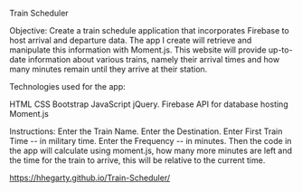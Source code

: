 Train Scheduler

Objective: Create a train schedule application that incorporates Firebase to host arrival and departure data. The app I create will retrieve and manipulate this information with Moment.js. This website will provide up-to-date information about various trains, namely their arrival times and how many minutes remain until they arrive at their station.

Technologies used for the app:

HTML CSS Bootstrap JavaScript jQuery. Firebase API for database hosting Moment.js

Instructions: Enter the Train Name. Enter the Destination. Enter First Train Time -- in military time. Enter the Frequency -- in minutes. Then the code in the app will calculate using moment.js, how many more minutes are left and the time for the train to arrive, this will be relative to the current time.

https://hhegarty.github.io/Train-Scheduler/
